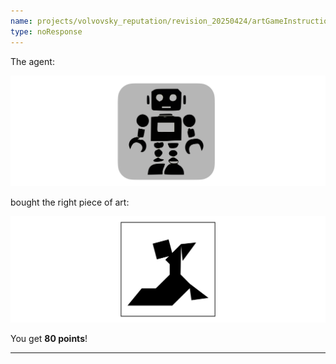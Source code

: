 ```yaml
---
name: projects/volvovsky_reputation/revision_20250424/artGameInstructionsComplex/result_of_playing_as_collector.md
type: noResponse
---
```


The agent:

![robot image](projects/volvovsky_reputation/revision_20250424/icons/robot_icon.jpg)

bought the right piece of art:

![purchase image](projects/volvovsky_reputation/revision_20250424/stimuli/Tangram_A5.jpg)

You get **80 points**!

---
